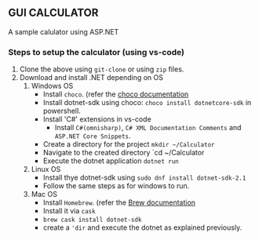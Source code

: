 ## GUI CALCULATOR
A sample calulator using ASP.NET

### Steps to setup the calculator (using vs-code)
1. Clone the above using `git-clone` or using `zip` files.
2. Download and install .NET depending on OS
   1. Windows OS
      - Install `choco`. (refer the [choco documentation](https://chocolatey.org/install)
      - Install dotnet-sdk using choco: `choco install dotnetcore-sdk` in powershell.
      - Install 'C#' extensions in vs-code
        - Install `C#(omnisharp)`, `C# XML Documentation Comments` and `ASP.NET Core Snippets`.
      - Create a directory for the project `mkdir ~/Calculator`
      - Navigate to the created directory `cd ~/Calculator
      - Execute the dotnet application `dotnet run`
    2. Linux OS
       - Install thye dotnet-sdk using `sudo dnf install dotnet-sdk-2.1`
       - Follow the same steps as for windows to run.
    3. Mac OS
       - Install `Homebrew`. (refer the [Brew documentation](https://brew.sh)
       - Install it via `cask`
       - `brew cask install dotnet-sdk`
       - create a `'dir` and execute the dotnet as explained previously.
    
